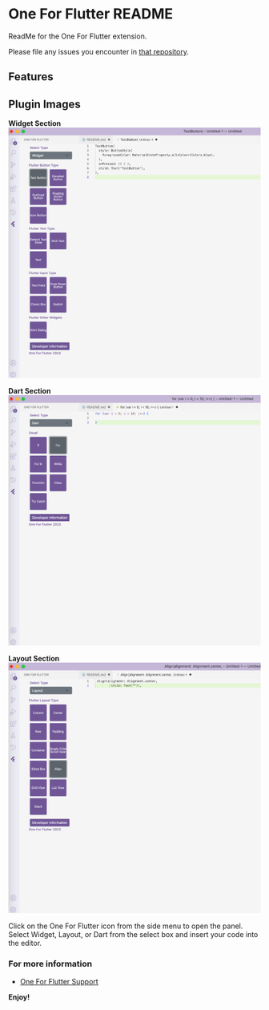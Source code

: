 # One For Flutter README

ReadMe for the One For Flutter extension.

Please file any issues you encounter in [that repository](https://github.com/EminTalhaArik/one-for-flutter).

## Features

## Plugin Images

**Widget Section**
![Widget Image](media/widget.png)

**Dart Section**
![Dart Image](media/dart.png)

**Layout Section**
![Layout Image](media/layout.png)

Click on the One For Flutter icon from the side menu to open the panel.
Select Widget, Layout, or Dart from the select box and insert your code into the editor.

### For more information

- [One For Flutter Support](https://github.com/EminTalhaArik/one-for-flutter)

**Enjoy!**

